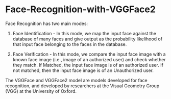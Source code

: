 # Face-Recognition-with-VGGFace2

Face Recognition has two main modes:

1) Face Identification -
In this mode, we map the input face against the database of many faces and give output as the probability likelihood of that input face belonging to the faces in the database.

2) Face Verification - 
In this mode, we compare the input face image with a known face image (i.e., image of an authorized user) and check whether they match. If Matched, the input face image is of an authorized user. If not matched, then the input face image is of an Unauthorized user.

The VGGFace and VGGFace2 model are models developed for face recognition, and developed by researchers at the Visual Geometry Group (VGG) at the University of Oxford.
